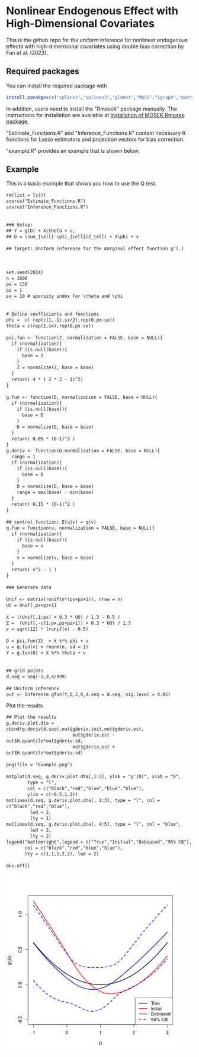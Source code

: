 # Nonlinear Endogenous Effect with High-Dimensional Covariates 

This is the github repo for the uniform inference for nonlinear endogenous effects with high-dimensional covariates using double bias correction by Fan et al. (2023).

## Required packages 

You can install the required package with 

``` r
install.pacakges(c("splines","splines2","glmnet","MASS","igraph","matrixStats","Jmisc"))
```
In addition, users need to install the "Rmosek" package manually. The instructions for installation are available at  [Installation of MOSEK Rmosek package.](https://docs.mosek.com/latest/rmosek/install-interface.html)


"Estimate_Functions.R" and "Inference_Functions.R" contain necessary R functions for Lasso estimators and projection vectors for bias correction.  

"example.R" provides an example that is shown below.  


## Example

This is a basic example that shows you how to use the Q test. 

```{r example}
rm(list = ls()) 
source("Estimate_Functions.R")
source("Inference_Functions.R")  


### Setup: 
## Y = g(D) + X\theta + u,
## D = \sum_{\ell} \psi_{\ell}(Z_\ell) + X\phi + v

## Target: Uniform inference for the marginal effect function g'(.)



set.seed(2024)
n = 1000
px = 150
pz = 1
sx = 10 # sparsity index for \theta and \phi 


# Define coefficients and functions 
phi =  c( rep(c(1,-1),sx/2),rep(0,px-sx))
theta = c(rep(1,sx),rep(0,px-sx))

psi.fun <- function(Z, normalization = FALSE, base = NULL){
  if (normalization){
    if (is.null(base)){
      base = Z
    }
    Z = normalize(Z, base = base)
  }
  return( 4 * ( 2 * Z - 1)^2)
}

g.fun <- function(D, normalization = FALSE, base = NULL){
  if (normalization){
    if (is.null(base)){
      base = D 
    }
    D = normalize(D, base = base)
  }
  return( 0.05 * (D-1)^3 )
}
g.deriv <- function(D,normalization = FALSE, base = NULL){ 
  range = 1
  if (normalization){
    if (is.null(base)){
      base = D 
    }
    D = normalize(D, base = base)
    range = max(base) - min(base)
  }
  return( 0.15 * (D-1)^2 ) 
}

## control function: E(u|v) = q(v)
q.fun = function(v, normalization = FALSE, base = NULL){
  if (normalization){
    if (is.null(base)){
      base = v
    }
    v = normalize(v, base = base)
  }
  return( v^2 - 1 ) 
}

### Generate data

Unif <- matrix(runif(n*(px+pz+1)), nrow = n)
UU = Unif[,px+pz+1]

X = ((Unif[,1:px] + 0.3 * UU) / 1.3 - 0.5 ) 
Z =  (Unif[,-c(1:px,px+pz+1)] + 0.3 * UU) / 1.3
v = sqrt(12) * (runif(n) - 0.5)

D = psi.fun(Z)  + X %*% phi + v
u = q.fun(v) + rnorm(n, sd = 1)
Y = g.fun(D) + X %*% theta + u


## grid points
d.seq = seq(-1,3,4/999)

## Uniform inference
out <- Inference.gfun(Y,D,Z,X,d.seq = d.seq, sig.level = 0.05)
```


Plot the results 
```{r}
## Plot the results
g.deriv.plot.dta = cbind(g.deriv(d.seq),out$gderiv.init,out$gderiv.est,
                         out$gderiv.est - out$H.quantile*out$gderiv.sd,
                         out$gderiv.est + out$H.quantile*out$gderiv.sd) 

png(file = "Example.png") 
 
matplot(d.seq, g.deriv.plot.dta[,1:3], ylab = "g'(D)", xlab = "D",
        type = "l",
        col = c("black","red","blue","blue","blue"), 
        ylim = c(-0.5,1.2))
matlines(d.seq, g.deriv.plot.dta[, 1:3], type = "l", col = c("black","red","blue"),
         lwd = 2,
         lty = 1)
matlines(d.seq, g.deriv.plot.dta[, 4:5], type = "l", col = "blue",
         lwd = 2,
         lty = 2)
legend("bottomright",legend = c("True","Initial","Debiased","95% CB"), 
       col = c("black","red","blue","blue"), 
       lty = c(1,1,1,2,2), lwd = 2)

dev.off()
```


 ![Image load failed](https://github.com/ZiweiMEI/HDNPIV/blob/main/Example.png) 